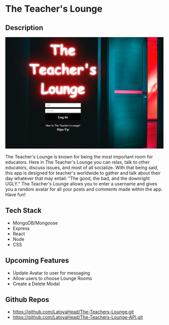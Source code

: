 # The Teacher's Lounge

## Description
<img src="./src/images/homepage.jpg" style="height:350px" alt="Image of The Teachers Lounge App">

The Teacher's Lounge is known for being the most important room for educators. Here in The Teacher's Lounge you can relax, talk to other educators, discuss issues, and most of all socialize. With that being said, this app is designed for teacher's worldwide to gather and talk about their day whatever that may entail: "The good, the bad, and the downright UGLY." The Teacher's Lounge allows you to enter a username and gives you a random avatar for all your posts and comments made within the app. Have fun!


## Tech Stack
- MongoDB/Mongoose
- Express
- React
- Node
- CSS


## Upcoming Features

- Update Avatar to user for messaging
- Allow users to choose Lounge Rooms
- Create a Delete Modal 

## Github Repos
- https://github.com/LatoyaHead/The-Teachers-Lounge.git
- https://github.com/LatoyaHead/The-Teachers-Lounge-API.git
 